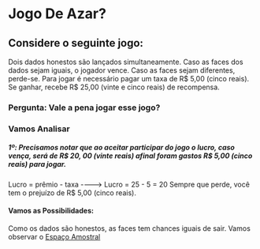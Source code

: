 # Jogo De Azar?
## Considere o seguinte jogo:
Dois dados honestos são lançados simultaneamente. Caso as faces dos dados sejam iguais, o jogador vence. Caso as faces sejam diferentes, perde-se.
Para jogar é necessário pagar um taxa de R$ 5,00 (cinco reais). Se ganhar, recebe R$ 25,00 (vinte e cinco reais) de recompensa.

### Pergunta: Vale a pena jogar esse jogo?

### Vamos Analisar

##### 1º: Precisamos notar que ao aceitar participar do jogo o lucro, caso vença, será de R$ 20, 00 (vinte reais) afinal foram gastos R$ 5,00 (cinco reais) para jogar.
Lucro = prêmio - taxa ----> Lucro = 25 - 5 = 20
Sempre que perde, você tem o prejuízo de R$ 5,00 (cinco reais).

#### Vamos as Possibilidades:
Como os dados são honestos, as faces tem chances iguais de sair. Vamos observar o [Espaço Amostral](https://pt.wikipedia.org/wiki/Espa%C3%A7o_amostral)



